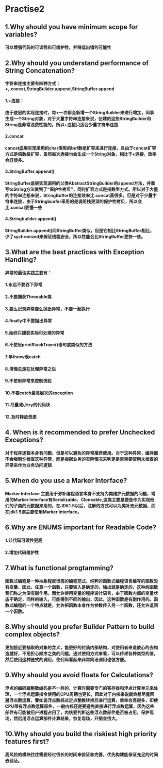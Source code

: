 # Practise2
## 1.Why should you have minimum scope for variables?
#### 可以增强代码的可读性和可维护性，并降低出错的可能性
## 2.Why should you understand performance of String Concatenation?
#### 字符串连接主要有四种方式：+,.concat,StringBulider.append,StringBuffer.append
#### 1.+连接：
####  由于底层的实现连接时，每+一次都会新增一个StringBuilder来进行增加，同事生成一个String对象，对于大量字符串连接来说，创建的这些StringBuilder和String是非常浪费性能的，所以+连接只适合少量字符串连接
#### 2.concat
####  cancat底层实现采用的char类型的buf数组扩容来进行连接，且由于concat扩容方式是倍数级扩容，虽然每次连接也会生成一个String对象，相比于+连接，效率会好很多。
#### 3.StringBuffer.append()
####  StringBuffer底层实现调用的父类AbstractStringBuilder的append方法，并重写toString方法做到了“保护性拷贝”，同时扩容方式是指数型方式。所以对于大量的字符串连接来说，StringBuffer的连接效率比.concat高很多，但是对于少量字符串连接，由于Stringbuufer采用的是调用栈更深的保护性拷贝，所以会比.concat要慢一些
#### 4.Stringbuilder.append()
####  StringBuilder.append()同StringBuffer类似，但是它相比StringBuffer相比，少了sychronized来保证线程安全，所以性能会比StringBuffer更快一些。
## 3.What are the best practices with Exception Handling?
#### 异常的最佳实践主要有：
#### 1.永远不要吞下异常
#### 2.不要捕获Throeable类
#### 3.要么记录异常要么抛出异常，不要一起执行
#### 4.finally中不要抛出异常
#### 5.始终只捕获实际可处理的异常
#### 6.不使用printStackTrace()语句或类似的方法
#### 7.早throw晚catch
#### 8.清理总是在处理异常之后
#### 9.不使用异常来控制流程
#### 10.不要catch最高层次的exception
#### 11.尽量减小try的代码块
#### 12.及时释放资源
## 4. When is it recommended to prefer Unchecked Exceptions?
#### 对于程序逻辑本身有问题，但是可以避免的异常推荐使用。对于这种异常，编译器不会强制你检查这种异常，而是根据业务的实际情况来判定是否需要使用未检查的异常来作为业务访问逻辑
## 5.When do you use a Marker Interface?
#### Marker Interface 主要用于弥补编程语言本身不支持为类维护元数据的问题，常用的Marker Interface有Serializable、Cloneable,这类主要是要是作为实现他们的子类的元数据来用的，在JDK1.5以后，注解的方式可以为类补充元数据，而在jdk1.5则主要使用Marker Interface。
## 6.Why are ENUMS important for Readable Code? 
#### 1.让代码可读性更高
#### 2.增加代码维护性
## 7.What is functional progtamming?
#### 函数式编程是一种抽象程度很高的编程范式，纯粹的函数式编程语言编写的函数没有变量，因此，任意一个函数，只要输入是确定的，输出就是确定的，这种纯函数我们称之为没有副作用。而允许使用变量的程序设计语言，由于函数内部的变量状态不确定，同样的输入，可能得到不同的输出，因此，这种函数是有副作用的。函数式编程的一个特点就是，允许把函数本身作为参数传入另一个函数，还允许返回一个函数。
## 8.Why should you prefer Builder Pattern to build complex objects?
#### 更加接近要抽取的对象的含义，能更好的封装内部结构，对使用者来说放心的去构造就好，不用担心顺序之类的问题。通过使用方式来看，可以传递各种类型的值，然后使用这种链式的调用，使代码看起来非常简洁调用也很方便。
## 9.Why should you avoid floats for Calculations?
#### 浮点的编码跟整数编码是不一样的，计算时需要专门的寄存器和浮点计算单元来处理，一个浮点运算指令使用的CPU周期也更长，因此对于内核来说就会想尽量回避浮点数运算，譬如说浮点数经过定点整数转换后进行运算，效率会高很多，即使CPU带有浮点数运算部件，一般内核还是要避免直接进行浮点数运算，因为这些部件有可能被用户进程占用了，内核要判断这些浮点数部件是否被占用，保护现场，然后用浮点运算部件计算结果，恢复现场，开销会很大。
## 10.Why should you build the riskiest high priority features first?
#### 高风险的模块往往需要经过很长的时间来验证和完善，优先构建能保证充足的时间去验证。
